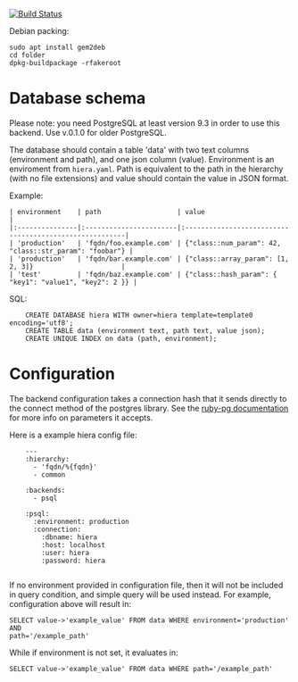 [![Build Status](https://travis-ci.org/tioteath/hiera-psql.svg?branch=master)](https://travis-ci.org/tioteath/hiera-psql)

Debian packing:
```
sudo apt install gem2deb
cd folder
dpkg-buildpackage -rfakeroot
```

Database schema
===============

Please note: you need PostgreSQL at least version 9.3 in order to use this 
backend. Use v.0.1.0 for older PostgreSQL.

The database should contain a table 'data' with two text columns (environment
 and path), and one json column (value).
Environment is an enviroment from ``hiera.yaml``. Path is equivalent to the 
path in the hierarchy (with no file extensions) and value should contain the value in JSON format.

Example:
```
| environment    | path                   | value                                                  |
|:---------------|:-----------------------|:-------------------------------------------------------|
| 'production'   | 'fqdn/foo.example.com' | {"class::num_param": 42, "class::str_param": "foobar"} |
| 'production'   | 'fqdn/bar.example.com' | {"class::array_param": [1, 2, 3]}                      |
| 'test'         | 'fqdn/baz.example.com' | {"class::hash_param": { "key1": "value1", "key2": 2 }} |
```

SQL:
```
    CREATE DATABASE hiera WITH owner=hiera template=template0 encoding='utf8';
    CREATE TABLE data (environment text, path text, value json);
    CREATE UNIQUE INDEX on data (path, environment);
```

Configuration
=============

The backend configuration takes a connection hash that it sends directly to the connect method of the postgres library. See the [ruby-pg documentation](http://deveiate.org/code/pg/PG/Connection.html#method-c-new) for more info on parameters it accepts.

Here is a example hiera config file:
```
    ---
    :hierarchy:
      - 'fqdn/%{fqdn}'
      - common
    
    :backends:
      - psql
    
    :psql:
      :environment: production
      :connection:
        :dbname: hiera
        :host: localhost
        :user: hiera
        :password: hiera
        
```

If no environment provided in configuration file, then it will not be 
included in query condition, and simple query will be used instead.
For example, configuration above will result in:
```
SELECT value->'example_value' FROM data WHERE environment='production'  AND 
path='/example_path'
```
While if environment is not set, it evaluates in:
```
SELECT value->'example_value' FROM data WHERE path='/example_path'
```
